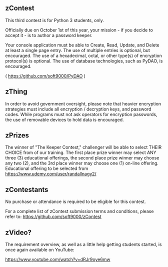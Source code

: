 ## zContest

This third contest is for Python 3 students, only. 

Officially due on October 1st of this year, your mission - if 
you decide to accept it - is to author a password keeper. 

Your console application must be able to Create, Read, Update,
and Delete at least a single page entry. The use of multiple
entries is optional, but encouraged. The use of a hexadecimal,
octal, or other type(s) of encryption protocol(s) is optional.
The use of database technologies, such as PyDAO, is encouraged. 

( https://github.com/soft9000/PyDAO )

## zThing
In order to avoid government oversight, please note that heavier 
encryption strategies must include all encryption / decryption 
keys, and password codes. While programs must not ask operators for 
encryption passwords, the use of removable devices to hold data is
encouraged.

## zPrizes
The winner of "The Keeper Contest," challenger will be able to 
select THEIR CHOICE from of our training. The first place prize winner 
may select ANY three (3) educational offerings, the second place prize 
winner may choose any two (2), and the 3rd place winner may choose
one (1) on-line offering. Educational offering to be selected 
from https://www.udemy.com/user/randallnagy2/

## zContestants
No purchase or attendance is required to be eligible for this contest.

For a complete list of zContest submission terms and conditions, please refer to:
https://github.com/soft9000/zContest

## zVideo?
The requirement overview, as well as a little help getting students started,
is once again available on YouTube:

https://www.youtube.com/watch?v=dRJr9oye6mw
